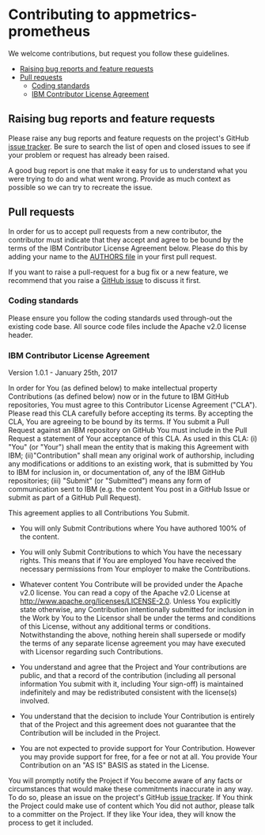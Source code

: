# Contributing to appmetrics-prometheus

We welcome contributions, but request you follow these guidelines.

 - [Raising bug reports and feature requests](#raising-bug-reports-and-feature-requests)
 - [Pull requests](#pull-requests)
   - [Coding standards](#coding-standards)
   - [IBM Contributor License Agreement](#ibm-contributor-license-agreement)


## Raising bug reports and feature requests

Please raise any bug reports and feature requests on the project's GitHub [issue tracker](https://github.com/runtimetools/appmetrics-prometheus/issues).
Be sure to search the list of open and closed issues to see if your problem or request has already been raised.

A good bug report is one that make it easy for us to understand what you were trying to do and what went wrong. Provide as much context as possible so we can try to recreate the issue.

## Pull requests

In order for us to accept pull requests from a new contributor, the contributor must indicate that they accept and agree to be bound by the terms of the IBM Contributor License Agreement below. Please do this by adding your name to the [AUTHORS file](https://github.com/runtimetools/appmetrics-prometheus/blob/master/AUTHORS.md)
in your first pull request.

If you want to raise a pull-request for a bug fix or a new feature, we recommend that you raise a [GitHub issue](https://github.com/runtimetools/appmetrics-prometheus/issues) to discuss it first.

### Coding standards

Please ensure you follow the coding standards used through-out the existing code base. All source code files include the Apache v2.0 license header.

### IBM Contributor License Agreement
Version 1.0.1 - January 25th, 2017

In order for You (as defined below) to make intellectual property Contributions (as defined below) now or in the future to IBM GitHub repositories, You must agree to this Contributor License Agreement ("CLA"). Please read this CLA carefully before accepting its terms. By accepting the CLA, You are agreeing to be bound by its terms. If You submit a Pull Request against an IBM repository on GitHub You must include in the Pull Request a statement of Your acceptance of this CLA.
As used in this CLA: (i) "You" (or "Your") shall mean the entity that is making this Agreement with IBM; (ii)"Contribution" shall mean any original work of authorship, including any modifications or additions to an existing work, that is submitted by You to IBM for inclusion in, or documentation of, any of the IBM GitHub repositories; (iii) "Submit" (or "Submitted") means any form of communication sent to IBM (e.g. the content You post in a GitHub Issue or submit as part of a GitHub Pull Request).

This agreement applies to all Contributions You Submit.

- You will only Submit Contributions where You have authored 100% of the content.

- You will only Submit Contributions to which You have the necessary rights. This means that if You are employed You have received the necessary permissions from Your employer to make the Contributions.

- Whatever content You Contribute will be provided under the Apache v2.0 license. You can read a copy of the Apache v2.0 License at http://www.apache.org/licenses/LICENSE-2.0.  Unless You explicitly state otherwise, any Contribution intentionally submitted for inclusion in the Work by You to the Licensor shall be under the terms and conditions of this License, without any additional terms or conditions. Notwithstanding the above, nothing herein shall supersede or modify the terms of any separate license agreement you may have executed with Licensor regarding such Contributions.

- You understand and agree that the Project and Your contributions are public, and that a record of the contribution (including all personal information You submit with it, including Your sign-off) is maintained indefinitely and may be redistributed consistent with the license(s) involved.

- You understand that the decision to include Your Contribution is entirely that of the Project and this agreement does not guarantee that the Contribution will be included in the Project.

- You are not expected to provide support for Your Contribution. However you may provide support for free, for a fee or not at all. You provide Your Contribution on an "AS IS" BASIS as stated in the License.

You will promptly notify the Project if You become aware of any facts or circumstances that would make these commitments inaccurate in any way. To do so, please an issue on the project's GitHub [issue tracker](https://github.com/runtimetools/appmetrics-prometheus/issues).
If You think the Project could make use of content which You did not author, please talk to a committer on the Project. If they like Your idea, they will know the process to get it included.

